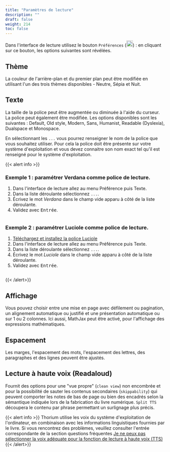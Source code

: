 ```yaml
---
title: "Paramètres de lecture"
description: ""
draft: false
weight: 214
toc: false
---
```

Dans l'interface de lecture utilisez le bouton `Préférences` 
(<img class="icons" src="/images/icons/font-size.svg" alt="" width="20px">)
: en cliquant sur ce bouton, les options suivantes sont révélées.

## Thème
La couleur de l'arrière-plan et du premier plan peut être modifiée en utilisant 
l'un des trois thèmes disponibles - Neutre, Sépia et Nuit.
        
## Texte 
La taille de la police peut être augmentée ou diminuée à l'aide du curseur. 
La police peut également être modifiée. Les options disponibles sont les suivantes
 : Default, Old style, Modern, Sans, Humanist, Readable (Dyslexia), 
 Dualspace et Monospace.

En sélectionnant les `...` vous pourrez renseigner le nom de la police que 
vous souhaitez utiliser. Pour cela la police doit être présente sur votre système 
d'exploitation et vous devez connaitre son nom exact tel qu'il est renseigné pour 
le système d'exploitation. 

{{< alert info >}}


### Exemple 1 : paramétrer Verdana comme police de lecture.
1. Dans l'interface de lecture allez au menu Préférence puis Texte. 
2. Dans la liste déroulante sélectionnez `...`.
3. Écrivez le mot *Verdana* dans le champ vide apparu à côté de la liste déroulante. 
4. Validez avec <kbd>Entrée</kbd>.

<img class="icons" src="/images/local-fr/thorium-verdana.png" alt="">




### Exemple 2 : paramétrer Luciole comme police de lecture.

1. [Téléchargez et installez la police Luciole](https://www.luciole-vision.com/Fichiers/Luciole-Regular.ttf)
2. Dans l'interface de lecture allez au menu Préférence puis Texte. 
3. Dans la liste déroulante sélectionnez `...`.
4. Écrivez le mot *Luciole* dans le champ vide apparu à côté de la liste déroulante. 
5. Validez avec <kbd>Entrée</kbd>.



<img class="icons" src="/images/local-fr/thorium-luciole.png" alt=""/>



{{< /alert>}}

## Affichage 
Vous pouvez choisir entre une mise en page avec défilement ou pagination, 
un alignement automatique ou justifié et une présentation automatique ou 
sur 1 ou 2 colonnes. Ici aussi, MathJax peut être activé, pour l'affichage 
des expressions mathématiques.

## Espacement
Les marges, l'espacement des mots, l'espacement des lettres, des paragraphes 
et des lignes peuvent être ajustés.

## Lecture à haute voix (Readaloud)
Fournit des options pour une "vue propre" (`clean view`) non encombrée et pour 
la possibilité de sauter les contenus secondaires (`skippability`) qui peuvent 
comporter les notes de bas de page ou bien des encadrés selon la sémantique 
indiquée lors de la fabrication du livre numérique.
`Split TTS` découpera le contenu par phrase permettant un surlignage plus précis.

{{< alert info >}}
Thorium utilise les voix du système d'exploitation de l'ordinateur, en combinaison avec les informations linguistiques fournies par le livre. Si vous rencontrez des problèmes, veuillez consulter l'entrée correspondante de la section questions fréquentes [Je ne peux pas sélectionner la voix adéquate pour la fonction de lecture à haute voix (TTS)](../400_ressources/430_faq#TTSvoicesFR)
{{< /alert>}}